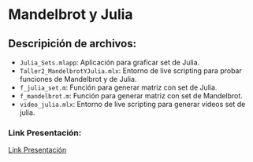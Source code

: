 # Mandelbrot y Julia

## Descripición de archivos:

- `Julia_Sets.mlapp`: Aplicación para graficar set de Julia.
- `Taller2_MandelbrotYJulia.mlx`: Entorno de live scripting para probar funciones de Mandelbrot y de Julia.
- `f_julia_set.m`: Función para generar matriz con set de Julia.
- `f_mandelbrot.m`: Función para generar matriz con set de Mandelbrot.
- `video_julia.mlx`: Entorno de live scripting para generar videos set de julia.

### Link Presentación:
[Link Presentación](https://yeiipi.github.io/Mandelbrot-y-Julia/)
